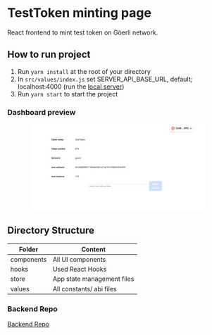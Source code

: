 # TestToken minting page

React frontend to mint test token on Göerli network.

## How to run project

1. Run `yarn install` at the root of your directory
2. In `src/values/index.js` set SERVER_API_BASE_URL, default; localhost:4000 (run the [local server](https://github.com/Martijncvv/mint-token-backend))
3. Run `yarn start` to start the project

### Dashboard preview

<p align="center"> 
  <img src= "./images/dashboard-preview.png" alt="dashboard preview" width="400" >
</p>

## Directory Structure

| Folder     | Content                    |
| ---------- | -------------------------- |
| components | All UI components          |
| hooks      | Used React Hooks           |
| store      | App state management files |
| values     | All constants/ abi files   |

### Backend Repo

[Backend Repo](https://github.com/Martijncvv/mint-token-backend)
